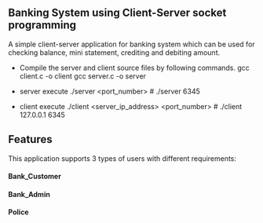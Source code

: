 ## Banking System using Client-Server socket programming

A simple client-server application for banking system which can be used for checking balance, mini statement, crediting and debiting amount.

* Compile the server and client source files by following commands.
gcc client.c -o client
gcc server.c -o server

* server execute
./server <port_number>  # ./server 6345

* client execute
./client <server_ip_address> <port_number>  # ./client 127.0.0.1 6345

## Features

This application supports 3 types of users with different requirements:
#### Bank_Customer
#### Bank_Admin
#### Police

